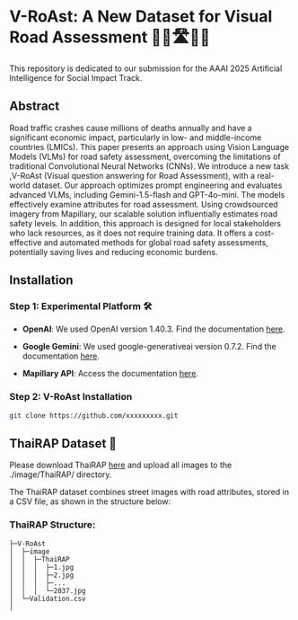 # V-RoAst: A New Dataset for Visual Road Assessment 👷‍♂️🛣️👷‍♀️

This repository is dedicated to our submission for the AAAI 2025 Artificial Intelligence for Social Impact Track.

## Abstract
Road traffic crashes cause millions of deaths annually and have a significant economic impact, particularly in low- and middle-income countries (LMICs). This paper presents an approach using Vision Language Models (VLMs) for road safety assessment, overcoming the limitations of traditional Convolutional Neural Networks (CNNs). We introduce a new task ,V-RoAst (Visual question answering for Road Assessment), with a real-world dataset. Our approach optimizes prompt engineering and evaluates advanced VLMs, including Gemini-1.5-flash and GPT-4o-mini. The models effectively examine attributes for road assessment. Using crowdsourced imagery from Mapillary, our scalable solution influentially estimates road safety levels. In addition, this approach is designed for local stakeholders who lack resources, as it does not require training data. It offers a cost-effective and automated methods for global road safety assessments, potentially saving lives and reducing economic burdens.

## Installation

### Step 1: Experimental Platform 🛠️

- **OpenAI**: We used OpenAI version 1.40.3. Find the documentation [here](https://platform.openai.com/docs/overview). 

- **Google Gemini**: We used google-generativeai version 0.7.2. Find the documentation [here](https://ai.google.dev/gemini-api/docs).

- **Mapillary API**: Access the documentation [here](https://www.mapillary.com/developer/api-documentation).

### Step 2: V-RoAst Installation

```bash
git clone https://github.com/xxxxxxxxx.git
```

## ThaiRAP Dataset 📂

Please download ThaiRAP [here](https://drive.google.com/drive/folders/1FoAoAQ3oRg0nHIBLGLx61lpmaxrI-0BI?usp=sharing) and upload all images to the ./image/ThaiRAP/ directory.

The ThaiRAP dataset combines street images with road attributes, stored in a CSV file, as shown in the structure below:


### ThaiRAP Structure:

```
├─V-RoAst
│  ├─image
│  │  ├─ThaiRAP
│  │  │  ├─1.jpg
│  │  │  ├─2.jpg
│  │  │  ├─...
│  │  │  └─2037.jpg
│  └─Validation.csv
│
```

